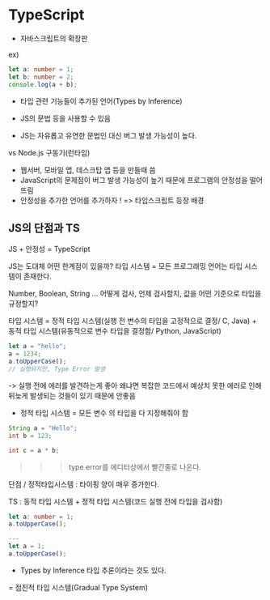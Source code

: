 # TypeScript

- 자바스크립트의 확장판

ex)

```ts
let a: number = 1;
let b: number = 2;
console.log(a + b);
```

- 타입 관련 기능들이 추가된 언어(Types by Inference)
- JS의 문법 등을 사용할 수 있음

- JS는 자유롭고 유연한 문법인 대신 버그 발생 가능성이 높다.

vs Node.js 구동기(런타임)

- 웹서버, 모바일 앱, 데스크탑 앱 등을 만들때 씀
- JavaScript의 문제점이 버그 발생 가능성이 높기 때문에 프로그램의 안정성을 떨어뜨림
- 안정성을 추가한 언어를 추가하자 ! => 타입스크립트 등장 배경

## JS의 단점과 TS

JS + 안정성 = TypeScript

JS는 도대체 어떤 한계점이 있을까?
타입 시스템 = 모든 프로그래밍 언어는 타입 시스템이 존재한다.

Number, Boolean, String ...
어떻게 검사, 언제 검사할지, 값을 어떤 기준으로 타입을 규정할지?

타입 시스템 = 정적 타입 시스템(실행 전 변수의 타입을 고정적으로 결정/ C, Java) + 동적 타입 시스템(유동적으로 변수 타입을 결정함/ Python, JavaScript)

```js
let a = "hello";
a = 1234;
a.toUpperCase();
// 실행되지만, Type Error 발생
```

-> 실행 전에 에러를 발견하는게 좋아 왜냐면 복잡한 코드에서 예상치 못한 에러로 인해 뒤늦게 발생되는 것들이 있기 때문에 안좋음

- 정적 타입 시스템 = 모든 변수 의 타입을 다 지정해줘야 함

```java
String a = "Hello";
int b = 123;

int c = a * b;
```

> > > type error를 에디터상에서 빨간줄로 나온다.

단점 / 정적타입시스템 : 타이핑 양이 매우 증가한다.

TS : 동적 타입 시스템 + 정적 타입 시스템(코드 실행 전에 타입을 검사함)

```ts
let a: number = 1;
a.toUpperCase();

---
let a = 1;
a.toUpperCase();
```

- Types by Inference 타입 추론이라는 것도 있다.

= 점진적 타입 시스템(Gradual Type System)
